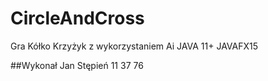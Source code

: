 # CircleAndCross
Gra Kółko Krzyżyk z wykorzystaniem Ai JAVA 11+ JAVAFX15

##Wykonał Jan Stępień 11 37 76
